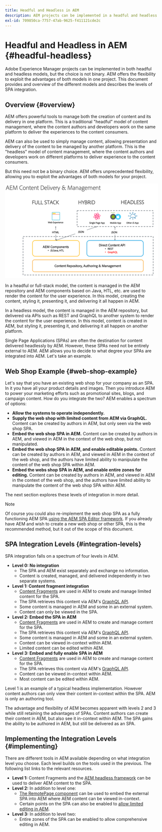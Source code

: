 ```yaml
---
title: Headful and Headless in AEM
description: AEM projects can be implemented in a headful and headless model, but the choice is not binary. AEM offers the flexibility to exploit the advantages of both models in one project.
exl-id: 709850ca-7757-47ab-9625-f411121cde2c
---
```

# Headful and Headless in AEM {#headful-headless}

Adobe Experience Manager projects can be implemented in both headful and headless models, but the choice is not binary. AEM offers the flexibility to exploit the advantages of both models in one project. This document provides and overview of the different models and describes the levels of SPA integration.

## Overview {#overview}

AEM offers powerful tools to manage both the creation of content and its delivery in one platform. This is a traditional "headful" model of content management, where the content authors and developers work on the same platform to deliver the experiences to the content consumers.

AEM can also be used to simply manage content, allowing presentation and delivery of the content to be managed by another platform. This is the "headless" model of content management, where the content authors and developers work on different platforms to deliver experience to the content consumers.

But this need not be a binary choice. AEM offers unprecedented flexibility, allowing you to exploit the advantages of both models for your project.

![AEM Implementation Models](/help/headless/assets/aem-implementation-models.png)

In a headful or full-stack model, the content is managed in the AEM repository and AEM components based on Java, HTL, etc. are used to render the content for the user experience. In this model, creating the content, styling it, presenting it, and delivering it all happen in AEM.

In a headless model, the content is managed in the AEM repository, but delivered via APIs such as REST and GraphQL to another system to render the content for the user experience. In this model, content is created in AEM, but styling it, presenting it, and delivering it all happen on another platform.

Single Page Applications (SPAs) are often the destination for content delivered headlessly by AEM. However, these SPAs need not be entirely external to AEM. AEM allows you to decide to what degree your SPAs are integrated into AEM. Let's take an example.

## Web Shop Example {#web-shop-example}

Let's say that you have an existing web shop for your company as an SPA. In it you have all your product details and images. Then you introduce AEM to power your marketing efforts such as promotional sites, blogs, and campaign content. How do you integrate the two? AEM enables a spectrum of options:

* **Allow the systems to operate independently.**
* **Supply the web shop with limited content from AEM via GraphQL.** Content can be created by authors in AEM, but only seen via the web shop SPA.
* **Embed the web shop SPA in AEM.** Content can be created by authors in AEM, and viewed in AEM in the context of the web shop, but not manipulated.
* **Embed the web shop SPA in AEM, and enable editable points.** Content can be created by authors in AEM, and viewed in AEM in the context of the web shop, and the authors have limited ability to manipulate the content of the web shop SPA within AEM.
* **Embed the webs shop SPA in AEM, and enable entire zones for editing.** Content can be created by authors in AEM, and viewed in AEM in the context of the web shop, and the authors have limited ability to manipulate the content of the web shop SPA within AEM.

The next section explores these levels of integration in more detail.

>[!NOTE]
>
>Of course you could also re-implement the web shop SPA as a fully functioning AEM SPA [using the AEM SPA Editor framework](/help/implementing/developing/hybrid/introduction.md). If you already have AEM and wish to create a new web shop or other SPA, this is the recommended method, but it out of the scope of this document.

## SPA Integration Levels {#integration-levels}

SPA integration falls on a spectrum of four levels in AEM.

* **Level 0: No integration**
  * The SPA and AEM exist separately and exchange no information.
  * Content is created, managed, and delivered independently in two separate systems.
* **Level 1: Content fragment integration**
  * [Content Fragments](/help/sites-cloud/administering/content-fragments/content-fragments.md) are used in AEM to create and manage limited content for the SPA.
  * The SPA retrieves this content via AEM's [GraphQL API](/help/headless/graphql-api/content-fragments.md).
  * Some content is managed in AEM and some in an external system.
  * Content can only be viewed in the SPA.
* **Level 2: Embed the SPA in AEM**
  * [Content Fragments](/help/sites-cloud/administering/content-fragments/content-fragments.md) are used in AEM to create and manage content for the SPA.
  * The SPA retrieves this content via AEM's [GraphQL API](/help/headless/graphql-api/content-fragments.md).
  * Some content is managed in AEM and some in an external system.
  * Content can be viewed in-context within AEM.
  * Limited content can be edited within AEM.
* **Level 3: Embed and fully enable SPA in AEM**
  * [Content Fragments](/help/sites-cloud/administering/content-fragments/content-fragments.md) are used in AEM to create and manage content for the SPA.
  * The SPA retrieves this content via AEM's [GraphQL API](/help/headless/graphql-api/content-fragments.md).
  * Content can be viewed in-context within AEM.
  * Most content can be edited within AEM.

Level 1 is an example of a typical headless implementation. However content authors can only view their content in-context within the SPA. AEM is only an authoring tool.

The advantage and flexibility of AEM becomes apparent with levels 2 and 3 while still retaining the advantages of SPAs. Content authors can create their content in AEM, but also see it in-context within AEM. The SPA gains the ability to be authored in AEM, but still be delivered as an SPA.

## Implementing the Integration Levels {#implementing}

There are different tools in AEM available depending on what integration level you choose. Each level builds on the tools used in the previous. The following list links to the relevant resources.

* **Level 1:** Content Fragments and the [AEM headless framework](/help/headless/introduction.md) can be used to deliver AEM content to the SPA.
* **Level 2:** In addition to level one:
  * [The RemotePage component](/help/implementing/developing/hybrid/remote-page.md) can be used to embed the external SPA into AEM where AEM content can be viewed in-context.
  * Certain points on the SPA can also be enabled to [allow limited editing in AEM](/help/implementing/developing/hybrid/editing-external-spa.md).
* **Level 3:** In addition to level two:
  * Entire zones of the SPA can be enabled to allow comprehensive editing in AEM.
